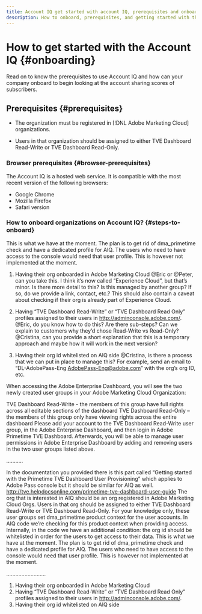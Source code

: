 ```yaml
---
title: Account IQ get started with account IQ, prerequisites and onboarding
description: How to onboard, prerequisites, and getting started with the Account IQ. 
---
```


# How to get started with the Account IQ {#onboarding}

Read on to know the prerequisites to use Account IQ and how can your company onboard to begin looking at the account sharing scores of subscribers.

## Prerequisites {#prerequisites}

* The organization must be registered in [!DNL Adobe Marketing Cloud] organizations.

* Users in that organization should be assigned to either TVE Dashboard Read-Write or TVE Dashboard Read-Only.

### Browser prerequisites {#browser-prerequisites}

The Account IQ is a hosted web service. It is compatible with the most recent version of the following browsers:

* Google Chrome
* Mozilla Firefox
* Safari version

### How to onboard organizations on Account IQ? {#steps-to-onboard}
 

This is what we have at the moment. The plan is to get rid of dma_primetime check and have a dedicated profile for AIQ. The users who need to have access to the console would need that user profile. This is however not implemented at the moment.

1. Having their org onboarded in Adobe Marketing Cloud
@Eric or @Peter, can you take this.  I think it’s now called “Experience Cloud”, but that’s minor.  Is there more detail to this? Is this managed by another group? If so, do we provide a link, contact, etc.? This should also contain a caveat about checking if their org is already part of Experience Cloud.
 
2. Having “TVE Dashboard Read-Write” or “TVE Dashboard Read Only” profiles assigned to their users in http://adminconsole.adobe.com/.
@Eric, do you know how to do this?  Are there sub-steps?  Can we explain to customers why they’d chose Read-Write vs Read-Only?
@Cristina, can you provide a short explanation that this is a temporary approach and maybe how it will work in the next version?
 
3. Having their org id whitelisted on AIQ side
@Cristina, is there a process that we can put in place to manage this?  For example, send an email to “DL-AdobePass-Eng AdobePass-Eng@adobe.com” with the org’s org ID, etc.

<!-- these user groups set dma_primetime product context for the user accounts. In AIQ code we’re checking for this product context when providing access. Internally, in the code we have an additional condition: the org id should be whitelisted in order for the users to get access to their data. -->

When accessing the Adobe Enterprise Dashboard, you will see the two newly created user groups in your Adobe Marketing Cloud Organization:

TVE Dashboard Read-Write - the members of this group have full rights across all editable sections of the dashboard
TVE Dashboard Read-Only – the members of this group only have viewing rights across the entire dashboard
Please add your account to the TVE Dashboard Read-Write user group, in the Adobe Enterprise Dashboard, and then login in Adobe Primetime TVE Dashboard.  Afterwards, you will be able to manage user permissions in Adobe Enterprise Dashboard by adding and removing users in the two user groups listed above. 

 ...........

 In the documentation you provided there is this part called “Getting started with the Primetime TVE Dashboard User Provisioning” which applies to Adobe Pass console but it should be similar for AIQ as well.
http://tve.helpdocsonline.com/primetime-tve-dashboard-user-guide
The org that is interested in AIQ should be an org registered in Adobe Marketing Cloud Orgs. Users in that org should be assigned to either TVE Dashboard Read-Write or TVE Dashboard Read-Only.
For your knowledge only, these user groups set dma_primetime product context for the user accounts. In AIQ code we’re checking for this product context when providing access. Internally, in the code we have an additional condition: the org id should be whitelisted in order for the users to get access to their data.
This is what we have at the moment. The plan is to get rid of dma_primetime check and have a dedicated profile for AIQ. The users who need to have access to the console would need that user profile. This is however not implemented at the moment.

..........................

1. Having their org onboarded in Adobe Marketing Cloud
2. Having “TVE Dashboard Read-Write” or “TVE Dashboard Read Only” profiles assigned to their users in http://adminconsole.adobe.com/.
3. Having their org id whitelisted on AIQ side
